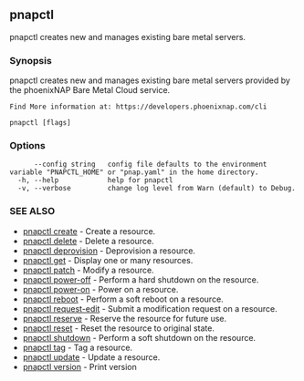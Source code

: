 ## pnapctl

pnapctl creates new and manages existing bare metal servers.

### Synopsis

pnapctl creates new and manages existing bare metal servers provided by the phoenixNAP Bare Metal Cloud service.
	
	Find More information at: https://developers.phoenixnap.com/cli

```
pnapctl [flags]
```

### Options

```
      --config string   config file defaults to the environment variable "PNAPCTL_HOME" or "pnap.yaml" in the home directory.
  -h, --help            help for pnapctl
  -v, --verbose         change log level from Warn (default) to Debug.
```

### SEE ALSO

* [pnapctl create](pnapctl_create.md)	 - Create a resource.
* [pnapctl delete](pnapctl_delete.md)	 - Delete a resource.
* [pnapctl deprovision](pnapctl_deprovision.md)	 - Deprovision a resource.
* [pnapctl get](pnapctl_get.md)	 - Display one or many resources.
* [pnapctl patch](pnapctl_patch.md)	 - Modify a resource.
* [pnapctl power-off](pnapctl_power-off.md)	 - Perform a hard shutdown on the resource.
* [pnapctl power-on](pnapctl_power-on.md)	 - Power on a resource.
* [pnapctl reboot](pnapctl_reboot.md)	 - Perform a soft reboot on a resource.
* [pnapctl request-edit](pnapctl_request-edit.md)	 - Submit a modification request on a resource.
* [pnapctl reserve](pnapctl_reserve.md)	 - Reserve the resource for future use.
* [pnapctl reset](pnapctl_reset.md)	 - Reset the resource to original state.
* [pnapctl shutdown](pnapctl_shutdown.md)	 - Perform a soft shutdown on the resource.
* [pnapctl tag](pnapctl_tag.md)	 - Tag a resource.
* [pnapctl update](pnapctl_update.md)	 - Update a resource.
* [pnapctl version](pnapctl_version.md)	 - Print version

